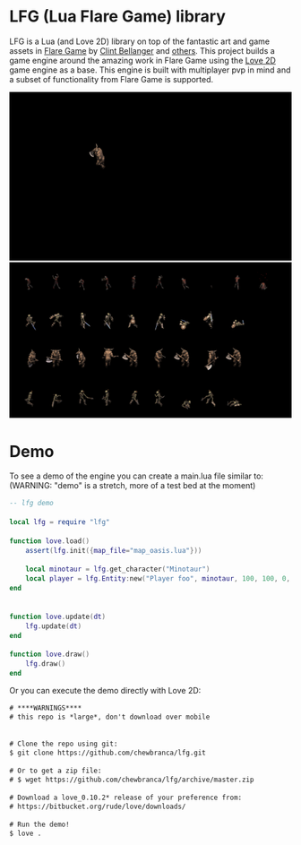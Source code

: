 # LFG (Lua Flare Game) library

LFG is a Lua (and Love 2D) library on top of the fantastic art and game assets in
[Flare Game](https://github.com/clintbellanger/flare-game) by [Clint
Bellanger](https://github.com/clintbellanger) and
[others](./CREDITS.txt). This project builds a game engine around the
amazing work in Flare Game using the [Love 2D](https://love2d.org/)
game engine as a base. This engine is built with multiplayer pvp in
mind and a subset of functionality from Flare Game is supported.

![running around](./img/lfg_minotaur_run.gif)
![random mobs](./img/lfg_rand_mobs.gif)

# Demo

To see a demo of the engine you can create a main.lua file similar to:
(WARNING: "demo" is a stretch, more of a test bed at the moment)

``` lua
-- lfg demo

local lfg = require "lfg"

function love.load()
    assert(lfg.init({map_file="map_oasis.lua"}))

    local minotaur = lfg.get_character("Minotaur")
    local player = lfg.Entity:new("Player foo", minotaur, 100, 100, 0, 0, 0, true)
end


function love.update(dt)
    lfg.update(dt)
end

function love.draw()
    lfg.draw()
end
```

Or you can execute the demo directly with Love 2D:

```
# ****WARNINGS****
# this repo is *large*, don't download over mobile


# Clone the repo using git:
$ git clone https://github.com/chewbranca/lfg.git

# Or to get a zip file:
# $ wget https://github.com/chewbranca/lfg/archive/master.zip

# Download a love_0.10.2* release of your preference from:
# https://bitbucket.org/rude/love/downloads/

# Run the demo!
$ love .
```

